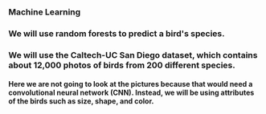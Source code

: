 ### Machine Learning
### We will use random forests to predict a bird's species.
### We will use the Caltech-UC San Diego dataset, which contains about 12,000 photos of birds from 200 different species.
#### Here we are not going to look at the pictures because that would need a convolutional neural network (CNN). Instead, we will be using attributes of the birds such as size, shape, and color.
